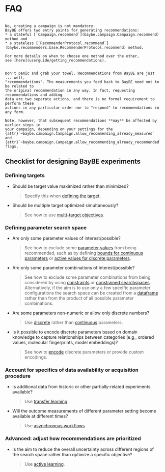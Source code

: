 # FAQ

```{dropdown} Do I need to create a campaign to get recommendations?

No, creating a campaign is not mandatory.
BayBE offers two entry points for generating recommendations:
* a stateful [`Campaign.recommend`](baybe.campaign.Campaign.recommend) method and 
* a stateless [`RecommenderProtocol.recommend`](baybe.recommenders.base.RecommenderProtocol.recommend) method.

For more details on when to choose one method over the other,
see [here](userguide/getting_recommendations).
```

```{dropdown} BayBE recommends A but experimentalists do B. What now?

Don't panic and grab your towel. Recommendations from BayBE are just ... well,
"recommendations". The measurements you feed back to BayBE need not to be related to
the original recommendation in any way. In fact, requesting recommendations and adding
data are two separate actions, and there is no formal requirement to perform these
actions in any particular order nor to "respond" to recommendations in any form.

Note, however, that subsequent recommendations **may** be affected by earlier steps in
your campaign, depending on your settings for the
{attr}`~baybe.campaign.Campaign.allow_recommending_already_measured` and
{attr}`~baybe.campaign.Campaign.allow_recommending_already_recommended` flags.
```

## Checklist for designing BayBE experiments

### Defining targets

- Should be target value maximized rather than minimized?

  > Specify this when
[defining the target](https://emdgroup.github.io/baybe/stable/userguide/targets.html#numericaltarget).

- Should be multiple target optimized simultaneously?

  > See how to use 
[multi-target objectives](https://emdgroup.github.io/baybe/stable/userguide/objectives.html).

### Defining parameter search space

- Are only some parameter values of interest/possible?

  > See how to exclude some 
[parameter values](https://emdgroup.github.io/baybe/stable/userguide/getting_recommendations.html#excluding-configurations) 
from being recommended, such as by defining
[bounds for continuous parameters](https://emdgroup.github.io/baybe/stable/userguide/parameters.html#numericalcontinuousparameter)
or [active values for discrete parameters](https://emdgroup.github.io/baybe/stable/userguide/parameters.html#discrete-parameters).

- Are only some parameter combinations of interest/possible?

  > See how to exclude some 
parameter combinations from being considered by using 
[constraints](https://emdgroup.github.io/baybe/stable/userguide/constraints.html) or
[constrained searchspaces](https://emdgroup.github.io/baybe/stable/userguide/searchspace.html#creating-a-simplex-bound-discrete-subspace).
Alternatively, if the aim is to use only a few specific parameter configurations the search space can be created from a 
[dataframe](https://emdgroup.github.io/baybe/stable/userguide/searchspace.html#id3) 
rather than from the product of all possible parameter combinations.

- Are some parameters non-numeric or allow only discrete numbers?

  > Use [discrete](https://emdgroup.github.io/baybe/stable/userguide/parameters.html#discrete-parameters)
rather than [continuous](https://emdgroup.github.io/baybe/stable/userguide/parameters.html#continuous-parameters) parameters.

- Is it possible to encode discrete parameters based on domain knowledge 
to capture relationships between categories
(e.g., ordered values, molecular fingerprints, model embeddings)?

  > See how to 
[encode](https://emdgroup.github.io/baybe/stable/userguide/parameters.html#discrete-parameters)
discrete parameters or provide custom encodings.

### Account for specifics of data availability or acquisition procedure

- Is additional data from historic or other partially-related experiments available?

  > Use [transfer learning](https://emdgroup.github.io/baybe/stable/userguide/transfer_learning.html).

- Will the outcome measurements of different parameter setting become available at different times?

  > Use [asynchronous workflows](https://emdgroup.github.io/baybe/stable/userguide/async.html).

### Advanced: adjust how recommendations are prioritized

- Is the aim to reduce the overall uncertainty across different regions of the search space 
rather than optimize a specific objective?

  > Use [active learning](https://emdgroup.github.io/baybe/stable/userguide/active_learning.html).




